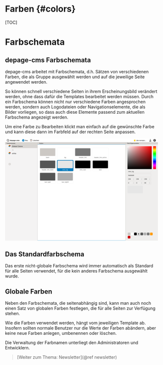 Farben      {#colors}
======

[TOC]

Farbschemata
============

depage-cms Farbschemata
-----------------------

depage-cms arbeitet mit Farbschemata, d.h. Sätzen von verschiedenen Farben, die als Gruppe ausgewählt werden und auf die jeweilige Seite angewendet werden.

So können schnell verschiedene Seiten in ihrem Erscheinungsbild verändert werden, ohne dass dafür die Templates bearbeitet werden müssen.
Durch ein Farbschema können nicht nur verschiedene Farben angesprochen werden, sondern auch Logodateien oder Navigationselemente, die als Bilder vorliegen, so dass auch diese Elemente passend zum aktuellen Farbschema angezeigt werden.

Um eine Farbe zu Bearbeiten klickt man einfach auf die gewünschte Farbe und kann diese dann im Farbfeld auf der rechten Seite anpassen.

![Farben bearbeiten](images/colors.png)

Das Standardfarbschema
----------------------

Das erste nicht-globale Farbschema wird immer automatisch als Standard für alle Seiten verwendet, für die kein anderes Farbschema ausgewählt wurde.

Globale Farben
--------------

Neben den Farbschemata, die seitenabhängig sind, kann man auch noch einen Satz von globalen Farben festlegen, die für alle Seiten zur Verfügung stehen.

Wie die Farben verwendet werden, hängt vom jeweiligen Template ab. Insofern sollten normale Benutzer nur die Werte der Farben abändern, aber keine neue Farben anlegen, umbenennen oder löschen.

Die Verwaltung der Farbnamen unterliegt den Administratoren und Entwicklern.



> [Weiter zum Thema: Newsletter](@ref newsletter)

